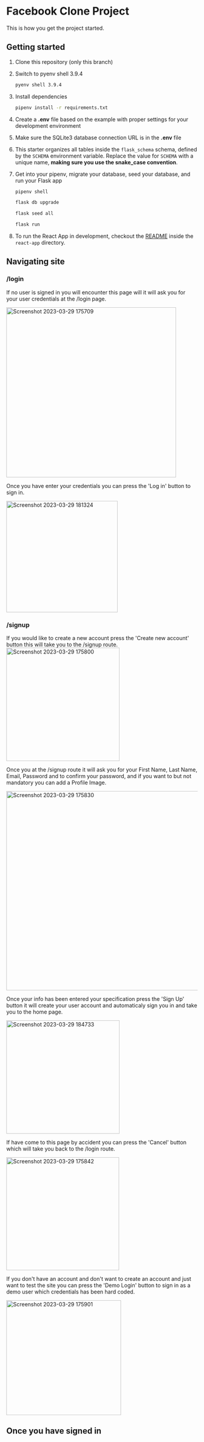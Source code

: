 # Facebook Clone Project

This is how you get the project started.

## Getting started
1. Clone this repository (only this branch)

2. Switch to pyenv shell 3.9.4

     ```bash
     pyenv shell 3.9.4
     ```
3. Install dependencies

      ```bash
      pipenv install -r requirements.txt
      ```

4. Create a **.env** file based on the example with proper settings for your
   development environment

5. Make sure the SQLite3 database connection URL is in the **.env** file

6. This starter organizes all tables inside the `flask_schema` schema, defined
   by the `SCHEMA` environment variable.  Replace the value for
   `SCHEMA` with a unique name, **making sure you use the snake_case
   convention**.

7. Get into your pipenv, migrate your database, seed your database, and run your Flask app

   ```bash
   pipenv shell
   ```

   ```bash
   flask db upgrade
   ```

   ```bash
   flask seed all
   ```

   ```bash
   flask run
   ```

8. To run the React App in development, checkout the [README](./react-app/README.md) inside the `react-app` directory.


## Navigating site

### /login
If no user is signed in you will encounter this page will it will ask you for your user credentials at the /login page.

<img width="447" alt="Screenshot 2023-03-29 175709" src="https://user-images.githubusercontent.com/97318548/228678962-e110f2b7-8792-4d20-b74f-d400339275e3.png">

Once you have enter your credentials you can press the 'Log in' button to sign in.

<img width="293" alt="Screenshot 2023-03-29 181324" src="https://user-images.githubusercontent.com/97318548/228682541-baf9444a-1dd9-48c5-9158-55d2d54409f1.png">

### /signup

If you would like to create a new account press the 'Create new account' button this will take you to the /signup route.
<img width="298" alt="Screenshot 2023-03-29 175800" src="https://user-images.githubusercontent.com/97318548/228684032-74e2d071-db75-413a-b7b9-7e08b726c265.png">


Once you at the /signup route it will ask you for your First Name, Last Name, Email, Password and to confirm your password, and if you want to but not mandatory you can add a Profile Image.


<img width="524" alt="Screenshot 2023-03-29 175830" src="https://user-images.githubusercontent.com/97318548/228684407-928fea16-14e0-4b31-bc9b-ed8f9203d90b.png">

Once your info has been entered your specification press the 'Sign Up' button it will create your user account and automaticaly sign you in and take you to the home page.

<img width="298" alt="Screenshot 2023-03-29 184733" src="https://user-images.githubusercontent.com/97318548/228684816-47f4b848-c6b9-4472-9bc4-163b2c3359b6.png">

If have come to this page by accident you can press the 'Cancel' button which will take you back to the /login route.

<img width="297" alt="Screenshot 2023-03-29 175842" src="https://user-images.githubusercontent.com/97318548/228685037-e37a6e64-16d5-44e0-bf82-c888397a8bd5.png">

If you don't have an account and don't want to create an account and just want to test the site you can press the 'Demo Login' button to sign in as a demo user which credentials has been hard coded.

<img width="302" alt="Screenshot 2023-03-29 175901" src="https://user-images.githubusercontent.com/97318548/228685429-55b1f62a-226c-46aa-962f-ef0021c9e473.png">


## Once you have signed in



